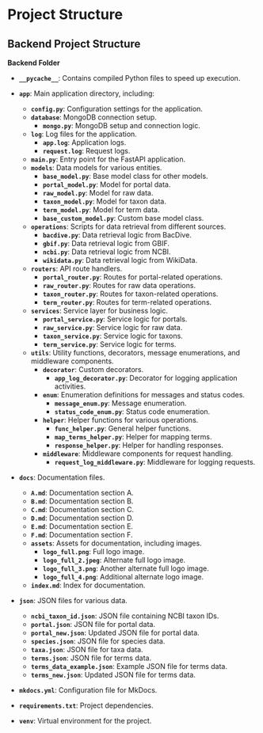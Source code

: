 # Project Structure

## Backend Project Structure

**Backend Folder**

- **`__pycache__`**: Contains compiled Python files to speed up execution.

- **`app`**: Main application directory, including:
  - **`config.py`**: Configuration settings for the application.
  - **`database`**: MongoDB connection setup.
    - **`mongo.py`**: MongoDB setup and connection logic.
  - **`log`**: Log files for the application.
    - **`app.log`**: Application logs.
    - **`request.log`**: Request logs.
  - **`main.py`**: Entry point for the FastAPI application.
  - **`models`**: Data models for various entities.
    - **`base_model.py`**: Base model class for other models.
    - **`portal_model.py`**: Model for portal data.
    - **`raw_model.py`**: Model for raw data.
    - **`taxon_model.py`**: Model for taxon data.
    - **`term_model.py`**: Model for term data.
    - **`base_custom_model.py`**: Custom base model class.
  - **`operations`**: Scripts for data retrieval from different sources.
    - **`bacdive.py`**: Data retrieval logic from BacDive.
    - **`gbif.py`**: Data retrieval logic from GBIF.
    - **`ncbi.py`**: Data retrieval logic from NCBI.
    - **`wikidata.py`**: Data retrieval logic from WikiData.
  - **`routers`**: API route handlers.
    - **`portal_router.py`**: Routes for portal-related operations.
    - **`raw_router.py`**: Routes for raw data operations.
    - **`taxon_router.py`**: Routes for taxon-related operations.
    - **`term_router.py`**: Routes for term-related operations.
  - **`services`**: Service layer for business logic.
    - **`portal_service.py`**: Service logic for portals.
    - **`raw_service.py`**: Service logic for raw data.
    - **`taxon_service.py`**: Service logic for taxons.
    - **`term_service.py`**: Service logic for terms.
  - **`utils`**: Utility functions, decorators, message enumerations, and middleware components.
    - **`decorator`**: Custom decorators.
      - **`app_log_decorator.py`**: Decorator for logging application activities.
    - **`enum`**: Enumeration definitions for messages and status codes.
      - **`message_enum.py`**: Message enumeration.
      - **`status_code_enum.py`**: Status code enumeration.
    - **`helper`**: Helper functions for various operations.
      - **`func_helper.py`**: General helper functions.
      - **`map_terms_helper.py`**: Helper for mapping terms.
      - **`response_helper.py`**: Helper for handling responses.
    - **`middleware`**: Middleware components for request handling.
      - **`request_log_middleware.py`**: Middleware for logging requests.

- **`docs`**: Documentation files.
  - **`A.md`**: Documentation section A.
  - **`B.md`**: Documentation section B.
  - **`C.md`**: Documentation section C.
  - **`D.md`**: Documentation section D.
  - **`E.md`**: Documentation section E.
  - **`F.md`**: Documentation section F.
  - **`assets`**: Assets for documentation, including images.
    - **`logo_full.png`**: Full logo image.
    - **`logo_full_2.jpeg`**: Alternate full logo image.
    - **`logo_full_3.png`**: Another alternate full logo image.
    - **`logo_full_4.png`**: Additional alternate logo image.
  - **`index.md`**: Index for documentation.

- **`json`**: JSON files for various data.
  - **`ncbi_taxon_id.json`**: JSON file containing NCBI taxon IDs.
  - **`portal.json`**: JSON file for portal data.
  - **`portal_new.json`**: Updated JSON file for portal data.
  - **`species.json`**: JSON file for species data.
  - **`taxa.json`**: JSON file for taxa data.
  - **`terms.json`**: JSON file for terms data.
  - **`terms_data_example.json`**: Example JSON file for terms data.
  - **`terms_new.json`**: Updated JSON file for terms data.

- **`mkdocs.yml`**: Configuration file for MkDocs.

- **`requirements.txt`**: Project dependencies.

- **`venv`**: Virtual environment for the project.
